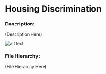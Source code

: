 # Housing Discrimination
### Description:
(Description Here)

![alt text](https://github.com/uiuc-bdeep/Housing-Discrimination/blob/master/workflow_trulia_project.png)

### File Hierarchy:
(File Hierarchy Here)
